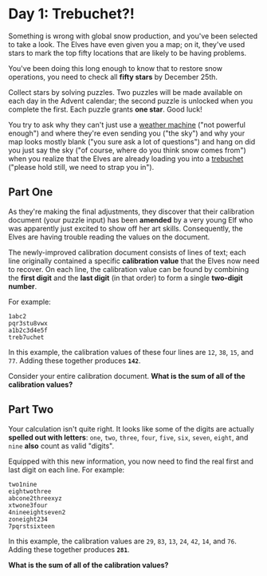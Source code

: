 # Day 1: Trebuchet?!

Something is wrong with global snow production, and you've been selected to take
a look. The Elves have even given you a map; on it, they've used stars to mark
the top fifty locations that are likely to be having problems.

You've been doing this long enough to know that to restore snow operations, you
need to check all **fifty stars** by December 25th.

Collect stars by solving puzzles. Two puzzles will be made available on each day
in the Advent calendar; the second puzzle is unlocked when you complete the
first. Each puzzle grants **one star**. Good luck!

You try to ask why they can't just use a [weather machine][weather-machine]
("not powerful enough") and where they're even sending you ("the sky") and why
your map looks mostly blank ("you sure ask a lot of questions") and hang on did
you just say the sky ("of course, where do you think snow comes from") when you
realize that the Elves are already loading you into a [trebuchet] ("please hold
still, we need to strap you in").

## Part One

As they're making the final adjustments, they discover that their calibration
document (your puzzle input) has been **amended** by a very young Elf who was
apparently just excited to show off her art skills. Consequently, the Elves are
having trouble reading the values on the document.

The newly-improved calibration document consists of lines of text; each line
originally contained a specific **calibration value** that the Elves now need to
recover. On each line, the calibration value can be found by combining the
**first digit** and the **last digit** (in that order) to form a single
**two-digit number**.

For example:

```text
1abc2
pqr3stu8vwx
a1b2c3d4e5f
treb7uchet
```

In this example, the calibration values of these four lines are `12`, `38`,
`15`, and `77`. Adding these together produces **`142`**.

Consider your entire calibration document. **What is the sum of all of the
calibration values?**

## Part Two

Your calculation isn't quite right. It looks like some of the digits are
actually **spelled out with letters**: `one`, `two`, `three`, `four`, `five`,
`six`, `seven`, `eight`, and `nine` **also** count as valid "digits".

Equipped with this new information, you now need to find the real first and last
digit on each line. For example:

```text
two1nine
eightwothree
abcone2threexyz
xtwone3four
4nineeightseven2
zoneight234
7pqrstsixteen
```

In this example, the calibration values are `29`, `83`, `13`, `24`, `42`, `14`,
and `76`. Adding these together produces **`281`**.

**What is the sum of all of the calibration values?**

[trebuchet]: https://en.wikipedia.org/wiki/Trebuchet
[weather-machine]: https://adventofcode.com/2015/day/1

